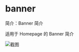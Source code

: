 # banner

简介：Banner 简介

适用于 Homepage 的 Banner 简介

![截图](https://unpkg.com/@icedesign/banner-block/screenshot.png)
